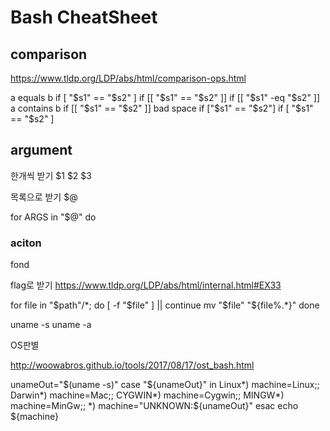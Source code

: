 # Bash CheatSheet

## comparison

https://www.tldp.org/LDP/abs/html/comparison-ops.html


a equals b
if [ "$s1" == "$s2" ]
if [[ "$s1" == "$s2" ]]
if [[ "$s1" -eq "$s2" ]]
a contains b
if [[ "$s1" == "$s2" ]]
bad space
if ["$s1" == "$s2"]
if [ "$s1" == "$s2" ]

## argument

한개씩 받기
$1 $2 $3

목록으로 받기
$@

for ARGS in "$@"
do
  ### aciton
fond

flag로 받기
https://www.tldp.org/LDP/abs/html/internal.html#EX33



for file in "$path"/*; do
    [ -f "$file" ] || continue
    mv "$file" "${file%.*}"
done

uname -s
uname -a

OS판별

http://woowabros.github.io/tools/2017/08/17/ost_bash.html

unameOut="$(uname -s)"
case "${unameOut}" in
    Linux*)     machine=Linux;;
    Darwin*)    machine=Mac;;
    CYGWIN*)    machine=Cygwin;;
    MINGW*)     machine=MinGw;;
    *)          machine="UNKNOWN:${unameOut}"
esac
echo ${machine}



